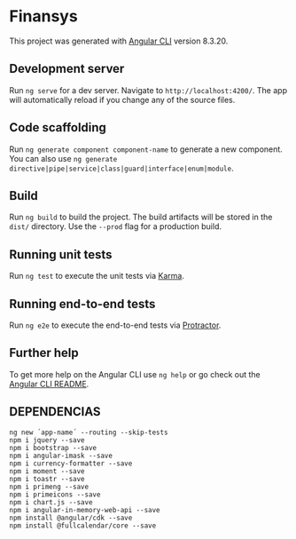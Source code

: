 # Finansys

This project was generated with [Angular CLI](https://github.com/angular/angular-cli) version 8.3.20.

## Development server

Run `ng serve` for a dev server. Navigate to `http://localhost:4200/`. The app will automatically reload if you change any of the source files.

## Code scaffolding

Run `ng generate component component-name` to generate a new component. You can also use `ng generate directive|pipe|service|class|guard|interface|enum|module`.

## Build

Run `ng build` to build the project. The build artifacts will be stored in the `dist/` directory. Use the `--prod` flag for a production build.

## Running unit tests

Run `ng test` to execute the unit tests via [Karma](https://karma-runner.github.io).

## Running end-to-end tests

Run `ng e2e` to execute the end-to-end tests via [Protractor](http://www.protractortest.org/).

## Further help

To get more help on the Angular CLI use `ng help` or go check out the [Angular CLI README](https://github.com/angular/angular-cli/blob/master/README.md).


## DEPENDENCIAS
    ng new ´app-name´ --routing --skip-tests
    npm i jquery --save
    npm i bootstrap --save 
    npm i angular-imask --save 
    npm i currency-formatter --save 
    npm i moment --save 
    npm i toastr --save 
    npm i primeng --save
    npm i primeicons --save
    npm i chart.js --save
    npm i angular-in-memory-web-api --save
    npm install @angular/cdk --save
    npm install @fullcalendar/core --save
    
